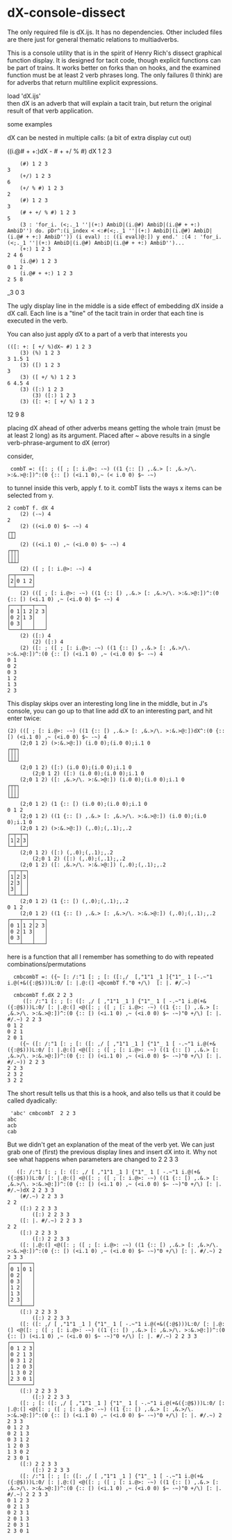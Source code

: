 # dX-console-dissect

The only required file is dX.ijs.  It has no dependencies.  Other included files are there just for general thematic relations to multiadverbs.

This is a console utility that is in the spirit of Henry Rich's dissect graphical function display.  It is designed for tacit code, though explicit functions can be part of trains.  It works better on forks than on hooks, and the examined function must be at least 2 verb phrases long.  The only failures (I think) are for adverbs that return multiline explicit expressions.

load 'dX.ijs'  
then dX is an adverb that will explain a tacit train, but return the original result of that verb application.

some examples

dX can be nested in multiple calls: (a bit of extra display cut out)

   ((i.@# + +:)dX - # + +/ % #) dX 1 2 3
   
        (#) 1 2 3
    3
        (+/) 1 2 3
    6
        (+/ % #) 1 2 3
    2
        (#) 1 2 3
    3
        (# + +/ % #) 1 2 3
    5
        (3 : 'for_i. (<;._1 ''|(+:) AmbiD|(i.@#) AmbiD|(i.@# + +:) AmbiD'') do. pDr^:(i_index < <:#(<;._1 ''|(+:) AmbiD|(i.@#) AmbiD|(i.@# + +:) AmbiD'')) (i eval) :: ((i eval)@:]) y end.' :(4 : 'for_i.(<;._1 ''|(+:) AmbiD|(i.@#) AmbiD|(i.@# + +:) AmbiD'')...
        (+:) 1 2 3
    2 4 6
        (i.@#) 1 2 3
    0 1 2
        (i.@# + +:) 1 2 3
    2 5 8
_3 0 3

The ugly display line in the middle is a side effect of embedding dX inside a dX call.  Each line is a "tine" of the tacit train in order that each tine is executed in the verb.

You can also just apply dX to a part of a verb that interests you

    (([: +: [ +/ %)dX~ #) 1 2 3
        (3) (%) 1 2 3
    3 1.5 1
        (3) ([) 1 2 3
    3
        (3) ([ +/ %) 1 2 3
    6 4.5 4
        (3) ([:) 1 2 3
            (3) ([:) 1 2 3
        (3) ([: +: [ +/ %) 1 2 3
12 9 8

placing dX ahead of other adverbs means getting the whole train (must be at least 2 long) as its argument.  Placed after ~ above results in a single verb-phrase-argument to dX (error)

consider,

     combT =: ([: ; ([ ; [: i.@>: -~) ((1 {:: [) ,.&.> [: ,&.>/\. >:&.>@:])^:(0 {:: [) (<i.1 0),~ (< i.0 0) $~ -~)

to tunnel inside this verb, apply f. to it.  combT lists the ways x items can be selected from y.

    2 combT f. dX 4
        (2) (-~) 4
    2
        (2) ((<i.0 0) $~ -~) 4
    ┌┬┐
    └┴┘
        (2) ((<i.1 0) ,~ (<i.0 0) $~ -~) 4
    ┌┬┬┐
    ││││
    └┴┴┘
        (2) ([ ; [: i.@>: -~) 4
    ┌─┬─────┐
    │2│0 1 2│
    └─┴─────┘
        (2) (([ ; [: i.@>: -~) ((1 {:: [) ,.&.> [: ,&.>/\. >:&.>@:])^:(0 {:: [) (<i.1 0) ,~ (<i.0 0) $~ -~) 4
    ┌───┬───┬───┐
    │0 1│1 2│2 3│
    │0 2│1 3│   │
    │0 3│   │   │
    └───┴───┴───┘
        (2) ([:) 4
            (2) ([:) 4
        (2) ([: ; ([ ; [: i.@>: -~) ((1 {:: [) ,.&.> [: ,&.>/\. >:&.>@:])^:(0 {:: [) (<i.1 0) ,~ (<i.0 0) $~ -~) 4
    0 1
    0 2
    0 3
    1 2
    1 3
    2 3

This display skips over an interesting long line in the middle, but in J's console, you can go up to that line add dX to an interesting part, and hit enter twice:

    (2) (([ ; [: i.@>: -~) ((1 {:: [) ,.&.> [: ,&.>/\. >:&.>@:])dX^:(0 {:: [) (<i.1 0) ,~ (<i.0 0) $~ -~) 4
        (2;0 1 2) (>:&.>@:]) (i.0 0);(i.0 0);i.1 0
    ┌┬┬┐
    ││││
    └┴┴┘
        (2;0 1 2) ([:) (i.0 0);(i.0 0);i.1 0
            (2;0 1 2) ([:) (i.0 0);(i.0 0);i.1 0
        (2;0 1 2) ([: ,&.>/\. >:&.>@:]) (i.0 0);(i.0 0);i.1 0
    ┌┬┬┐
    ││││
    └┴┴┘
        (2;0 1 2) (1 {:: [) (i.0 0);(i.0 0);i.1 0
    0 1 2
        (2;0 1 2) ((1 {:: [) ,.&.> [: ,&.>/\. >:&.>@:]) (i.0 0);(i.0 0);i.1 0
        (2;0 1 2) (>:&.>@:]) (,.0);(,.1);,.2
    ┌─┬─┬─┐
    │1│2│3│
    └─┴─┴─┘
        (2;0 1 2) ([:) (,.0);(,.1);,.2
            (2;0 1 2) ([:) (,.0);(,.1);,.2
        (2;0 1 2) ([: ,&.>/\. >:&.>@:]) (,.0);(,.1);,.2
    ┌─┬─┬─┐
    │1│2│3│
    │2│3│ │
    │3│ │ │
    └─┴─┴─┘
        (2;0 1 2) (1 {:: [) (,.0);(,.1);,.2
    0 1 2
        (2;0 1 2) ((1 {:: [) ,.&.> [: ,&.>/\. >:&.>@:]) (,.0);(,.1);,.2
    ┌───┬───┬───┐
    │0 1│1 2│2 3│
    │0 2│1 3│   │
    │0 3│   │   │
    └───┴───┴───┘
    
here is a function that all I remember has something to do with repeated combinations/permutations

    
      cmbcombT =: ({~ [: /:"1 [: ; [: ([:,/  [,"1"1 _1 ]{"1"_ 1 [-.~"1 i.@(+&({:@$)))L:0/ [: |.@:(] <@combT f."0 +/\)  [: |. #/.~) 
    
      cmbcombT f.dX 2 2 3 
         ([: /:"1 [: ; [: ([: ,/ [ ,"1"1 _1 ] {"1"_ 1 [ -.~"1 i.@(+&({:@$)))L:0/ [: |.@:(] <@([: ; ([ ; [: i.@>: -~) ((1 {:: [) ,.&.> [: ,&.>/\. >:&.>@:])^:(0 {:: [) (<i.1 0) ,~ (<i.0 0) $~ -~)"0 +/\) [: |. #/.~) 2 2 3
    0 1 2
    0 2 1
    2 0 1
        ({~ ([: /:"1 [: ; [: ([: ,/ [ ,"1"1 _1 ] {"1"_ 1 [ -.~"1 i.@(+&({:@$)))L:0/ [: |.@:(] <@([: ; ([ ; [: i.@>: -~) ((1 {:: [) ,.&.> [: ,&.>/\. >:&.>@:])^:(0 {:: [) (<i.1 0) ,~ (<i.0 0) $~ -~)"0 +/\) [: |. #/.~)) 2 2 3
    2 2 3
    2 3 2
    3 2 2

The short result tells us that this is a hook, and also tells us that it could be called dyadically:

     'abc' cmbcombT  2 2 3
    abc
    acb
    cab

But we didn't get an explanation of the meat of the verb yet.  We can just grab one of (first) the previous display lines and insert dX into it.  Why not see what happens when parameters are changed to 2 2 3 3

       ([: /:"1 [: ; [: ([: ,/ [ ,"1"1 _1 ] {"1"_ 1 [ -.~"1 i.@(+&({:@$)))L:0/ [: |.@:(] <@([: ; ([ ; [: i.@>: -~) ((1 {:: [) ,.&.> [: ,&.>/\. >:&.>@:])^:(0 {:: [) (<i.1 0) ,~ (<i.0 0) $~ -~)"0 +/\) [: |. #/.~)dX 2 2 3 3
        (#/.~) 2 2 3 3
    2 2
        ([:) 2 2 3 3
            ([:) 2 2 3 3
        ([: |. #/.~) 2 2 3 3
    2 2
        ([:) 2 2 3 3
            ([:) 2 2 3 3
        ([: |.@:(] <@([: ; ([ ; [: i.@>: -~) ((1 {:: [) ,.&.> [: ,&.>/\. >:&.>@:])^:(0 {:: [) (<i.1 0) ,~ (<i.0 0) $~ -~)"0 +/\) [: |. #/.~) 2 2 3 3
    ┌───┬───┐
    │0 1│0 1│
    │0 2│   │
    │0 3│   │
    │1 2│   │
    │1 3│   │
    │2 3│   │
    └───┴───┘
        ([:) 2 2 3 3
            ([:) 2 2 3 3
        ([: ([: ,/ [ ,"1"1 _1 ] {"1"_ 1 [ -.~"1 i.@(+&({:@$)))L:0/ [: |.@:(] <@([: ; ([ ; [: i.@>: -~) ((1 {:: [) ,.&.> [: ,&.>/\. >:&.>@:])^:(0 {:: [) (<i.1 0) ,~ (<i.0 0) $~ -~)"0 +/\) [: |. #/.~) 2 2 3 3
    ┌───────┐
    │0 1 2 3│
    │0 2 1 3│
    │0 3 1 2│
    │1 2 0 3│
    │1 3 0 2│
    │2 3 0 1│
    └───────┘
        ([:) 2 2 3 3
            ([:) 2 2 3 3
        ([: ; [: ([: ,/ [ ,"1"1 _1 ] {"1"_ 1 [ -.~"1 i.@(+&({:@$)))L:0/ [: |.@:(] <@([: ; ([ ; [: i.@>: -~) ((1 {:: [) ,.&.> [: ,&.>/\. >:&.>@:])^:(0 {:: [) (<i.1 0) ,~ (<i.0 0) $~ -~)"0 +/\) [: |. #/.~) 2 2 3 3
    0 1 2 3
    0 2 1 3
    0 3 1 2
    1 2 0 3
    1 3 0 2
    2 3 0 1
        ([:) 2 2 3 3
            ([:) 2 2 3 3
        ([: /:"1 [: ; [: ([: ,/ [ ,"1"1 _1 ] {"1"_ 1 [ -.~"1 i.@(+&({:@$)))L:0/ [: |.@:(] <@([: ; ([ ; [: i.@>: -~) ((1 {:: [) ,.&.> [: ,&.>/\. >:&.>@:])^:(0 {:: [) (<i.1 0) ,~ (<i.0 0) $~ -~)"0 +/\) [: |. #/.~) 2 2 3 3
    0 1 2 3
    0 2 1 3
    0 2 3 1
    2 0 1 3
    2 0 3 1
    2 3 0 1
